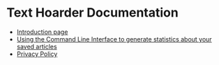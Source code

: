 # Text Hoarder Documentation

- [Introduction page](../README.md)
- [Using the Command Line Interface to generate statistics about your saved articles](./cli.md)
- [Privacy Policy](./privacy.md)
